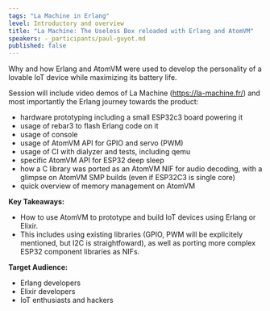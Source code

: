 ```yaml
---
tags: "La Machine in Erlang"
level: Introductory and overview
title: "La Machine: The Useless Box reloaded with Erlang and AtomVM"
speakers: -_participants/paul-guyot.md
published: false
---
```

Why and how Erlang and AtomVM were used to develop the personality of a lovable IoT device while maximizing its battery life.

Session will include video demos of La Machine (https://la-machine.fr/) and most importantly the Erlang journey towards the product:
- hardware prototyping including a small ESP32c3 board powering it
- usage of rebar3 to flash Erlang code on it
- usage of console
- usage of AtomVM API for GPIO and servo (PWM)
- usage of CI with dialyzer and tests, including qemu
- specific AtomVM API for ESP32 deep sleep
- how a C library was ported as an AtomVM NIF for audio decoding, with a glimpse on AtomVM SMP builds (even if ESP32C3 is single core)
- quick overview of memory management on AtomVM

**Key Takeaways:**
- How to use AtomVM to prototype and build IoT devices using Erlang or Elixir.
- This includes using existing libraries (GPIO, PWM will be explicitely mentioned, but I2C is straightfoward), as well as porting more complex ESP32 component libraries as NIFs.

**Target Audience:**
- Erlang developers
- Elixir developers
- IoT enthusiasts and hackers
